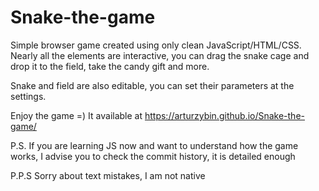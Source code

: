 # Snake-the-game
Simple browser game created using only clean JavaScript/HTML/CSS.
Nearly all the elements are interactive, you can drag the snake cage and drop it to the field, take the candy gift and more.

Snake and field are also editable, you can set their parameters at the settings.

Enjoy the game =) It available at https://arturzybin.github.io/Snake-the-game/

P.S. If you are learning JS now and want to understand how the game works, I advise you to check the commit history, it is detailed enough

P.P.S Sorry about text mistakes, I am not native
